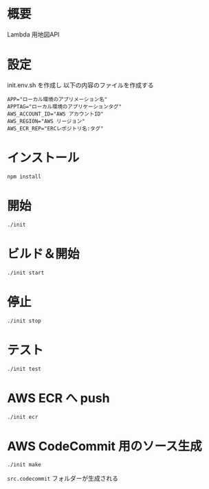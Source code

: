 # 概要
Lambda 用地図API

# 設定
init.env.sh を作成し 以下の内容のファイルを作成する
```
APP="ローカル環境のアプリメーション名"
APPTAG="ローカル環境のアプリケーションタグ"
AWS_ACCOUNT_ID="AWS アカウントID"
AWS_REGION="AWS リージョン"
AWS_ECR_REP="ERCレポジトリ名:タグ"
```

# インストール
```
npm install
```

# 開始
```
./init
```

# ビルド＆開始
```
./init start
```

# 停止
```
./init stop
```

# テスト
```
./init test
 ```

 # AWS ECR へ push
```
./init ecr
```

 # AWS CodeCommit 用のソース生成
```
./init make
```
`src.codecommit` フォルダーが生成される